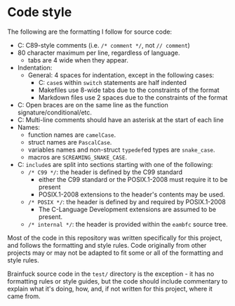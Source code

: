 # Code style

The following are the formatting I follow for source code:

* C: C89-style comments (i.e. `/* comment */`, not `// comment`)
* 80 character maximum per line, regardless of language.
  * tabs are 4 wide when they appear.
* Indentation:
  * General: 4 spaces for indentation, except in the following cases:
    * C: `case`s within `switch` statements are half indented
    * Makefiles use 8-wide tabs due to the constraints of the format
    * Markdown files use 2 spaces due to the constraints of the format
* C: Open braces are on the same line as the function signature/conditional/etc.
* C: Multi-line comments should have an asterisk at the start of each line
* Names:
  * function names are `camelCase`.
  * struct names are `PascalCase`.
  * variables names and non-struct `typedef`ed types are `snake_case`.
  * macros are `SCREAMING_SNAKE_CASE`.
* C: `include`s are split into sections starting with one of the following:
  * `/* C99 */`: the header is defined by the C99 standard
    * either the C99 standard or the POSIX.1-2008 must require it to be present
    * POSIX.1-2008 extensions to the header's contents may be used.
  * `/* POSIX */`: the header is defined by and required by POSIX.1-2008
    * The C-Language Development extensions are assumed to be present.
  * `/* internal */`: the header is provided within the `eambfc` source tree.

Most of the code in this repository was written specifically for this project,
and follows the formatting and style rules. Code originally from other projects
may or may not be adapted to fit some or all of the formatting and style rules.

Brainfuck source code in the `test/` directory is the exception - it has no
formatting rules or style guides, but the code should include commentary to
explain what it's doing, how, and, if not written for this project, where it
came from.
